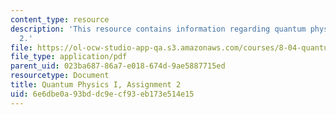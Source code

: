 ```yaml
---
content_type: resource
description: 'This resource contains information regarding quantum physics: Assignment
  2.'
file: https://ol-ocw-studio-app-qa.s3.amazonaws.com/courses/8-04-quantum-physics-i-spring-2016/6e6dbe0a93bddc9ecf93eb173e514e15_MIT8_04S16_ps2_2016.pdf
file_type: application/pdf
parent_uid: 023ba687-86a7-e018-674d-9ae5887715ed
resourcetype: Document
title: Quantum Physics I, Assignment 2
uid: 6e6dbe0a-93bd-dc9e-cf93-eb173e514e15
---
```

